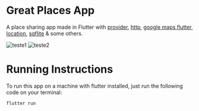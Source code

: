 # Great Places App

A place sharing app made in Flutter with [provider](https://pub.dev/packages/provider), [http](https://pub.dev/packages/http), [google maps flutter](https://pub.dev/packages/google_maps_flutter), [location](https://pub.dev/packages/location), [sqflite](https://pub.dev/packages/sqflite) & some others. 

![teste1](https://user-images.githubusercontent.com/60455369/193126842-10307298-059d-4707-b7ef-a97304763aec.PNG)
![teste2](https://user-images.githubusercontent.com/60455369/193126847-69751bb1-f2ee-4b01-885b-14b68063b470.PNG)


# Running Instructions

To run this app on a machine with flutter installed, just run the following code on your terminal:

```flutter run```
